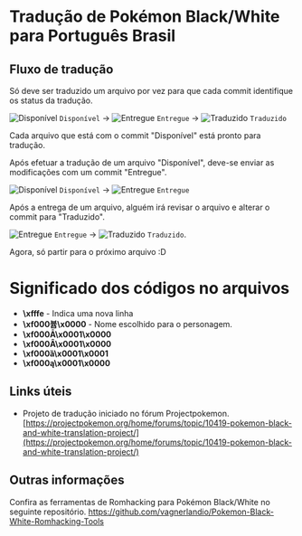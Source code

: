 # Tradução de Pokémon Black/White para Português Brasil

## Fluxo de tradução
Só deve ser traduzido um arquivo por vez para que cada commit identifique os status da tradução.

![Disponível](https://placehold.it/15/f03c15/000000?text=+) `Disponível` &rarr; ![Entregue](https://placehold.it/15/1589F0/000000?text=+) `Entregue` &rarr; ![Traduzido](https://placehold.it/15/c5f015/000000?text=+) `Traduzido`

Cada arquivo que está com o commit "Disponível" está pronto para tradução.

Após efetuar a tradução de um arquivo "Disponível", deve-se enviar as modificações com um commit "Entregue".

![Disponível](https://placehold.it/15/f03c15/000000?text=+) `Disponível` &rarr; ![Entregue](https://placehold.it/15/1589F0/000000?text=+) `Entregue`

Após a entrega de um arquivo, alguém irá revisar o arquivo e alterar o commit para "Traduzido".

![Entregue](https://placehold.it/15/1589F0/000000?text=+) `Entregue` &rarr; ![Traduzido](https://placehold.it/15/c5f015/000000?text=+) `Traduzido`.

Agora, só partir para o próximo arquivo :D

# Significado dos códigos no arquivos
- **\xfffe** - Indica uma nova linha
- **\xf000븁\x0000** - Nome escolhido para o personagem.
- **\xf000Ā\x0001\x0000**
- **\xf000Ȃ\x0001\x0000**
- **\xf000ȁ\x0001\x0001**
- **\xf000ą\x0001\x0000**

## Links úteis
- Projeto de tradução iniciado no fórum Projectpokemon.
[https://projectpokemon.org/home/forums/topic/10419-pokemon-black-and-white-translation-project/](https://projectpokemon.org/home/forums/topic/10419-pokemon-black-and-white-translation-project/)

## Outras informações
Confira as ferramentas de Romhacking para Pokémon Black/White no seguinte repositório.
https://github.com/vagnerlandio/Pokemon-Black-White-Romhacking-Tools
